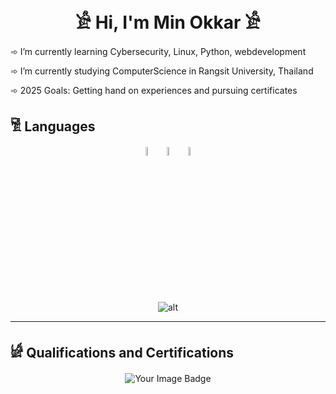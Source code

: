 <h1 align="center">𓀀 Hi, I'm Min Okkar 𓀀</h1>
 <p>➾ I’m currently learning Cybersecurity, Linux, Python, webdevelopment</p>
 <p>➾ I’m currently studying ComputerScience in Rangsit University, Thailand</p>
  <p>➾ 2025 Goals: Getting hand on experiences and pursuing certificates </p>

 <h2>𓀅 Languages</h2>
 <p align="center">
   <img  width="6%" src="https://cdn.jsdelivr.net/gh/devicons/devicon@latest/icons/python/python-original.svg" />
   <img  width="6%" src="https://cdn.jsdelivr.net/gh/devicons/devicon@latest/icons/javascript/javascript-plain.svg" />
   <img  width="6%" src="https://cdn.jsdelivr.net/gh/devicons/devicon@latest/icons/bash/bash-original.svg" />
 </p>
<p align="center">
   <i class="devicon-python-plain"></i>
    <img src="https://github-readme-stats.vercel.app/api/top-langs/?username=MinOkkar&theme=dark&hide_langs_below=1" alt="alt">
</p>
<hr>
<h2>𓀎 Qualifications and Certifications </h2>
<p align="center">
    <img src="https://tryhackme-badges.s3.amazonaws.com/Okami101.png" alt="Your Image Badge" />
</p>

